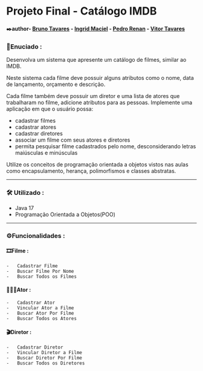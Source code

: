 # Projeto Final - Catálogo IMDB

#### ✒️author- [Bruno Tavares](https://www.linkedin.com/in/brunoviniciusdev/) - [Ingrid Maciel](https://www.linkedin.com/in/ingrid-m-maciel/) - [Pedro Renan](https://www.linkedin.com/in/pedrorenan/) - [Vitor Tavares](https://www.linkedin.com/in/vitortavares1/)



### 📜Enuciado :

Desenvolva um sistema que apresente um catálogo de filmes, similar ao IMDB.

Neste sistema cada filme deve possuir alguns atributos como o nome, data de lançamento, orçamento e descrição.

Cada filme também deve possuir um diretor e uma lista de atores que trabalharam no filme, adicione atributos para as pessoas. Implemente uma aplicação em que o usuário possa:

- cadastrar filmes
- cadastrar atores
- cadastrar diretores
- associar um filme com seus atores e diretores
- permita pesquisar filme cadastrados pelo nome, desconsiderando letras maiúsculas e minúsculas
  
Utilize os conceitos de programação orientada a objetos vistos nas aulas como encapsulamento, herança, polimorfismos e classes abstratas.

---

### 🛠️ Utilizado :

-   Java 17
-   Programação Orientada a Objetos(POO)
---

### ⚙️Funcionalidades :

#### 🎞️Filme :
    
    -   Cadastrar Filme
    -   Buscar Filme Por Nome
    -   Buscar Todos os Filmes
    
#### 👨🏽‍🎤Ator :
    
    -   Cadastrar Ator
    -   Vincular Ator a Filme
    -   Buscar Ator Por Filme
    -   Buscar Todos os Atores

#### 🎬Diretor :
    
    -   Cadastrar Diretor
    -   Vincular Diretor a Filme
    -   Buscar Diretor Por Filme
    -   Buscar Todos os Diretores

